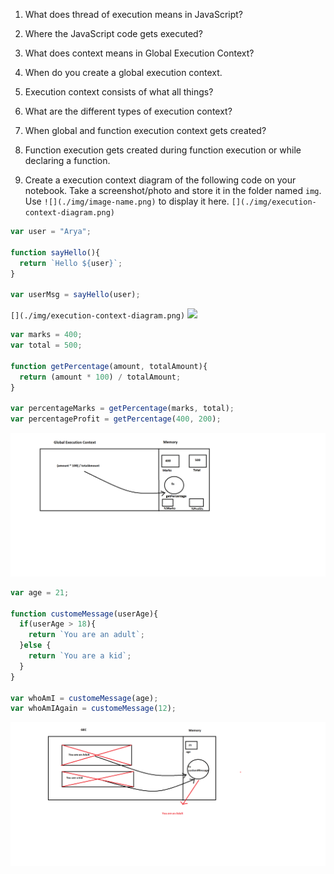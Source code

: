 1. What does thread of execution means in JavaScript?
<!-- JavaScript follows line by line code execution which is in turn called as Thread of Execution -->
2. Where the JavaScript code gets executed?
<!-- JavaScript Code gets executed inside of Gloabl Execution Context -->
3. What does context means in Global Execution Context?
<!-- Meaning it creates a volatile memory and stores variables and their values -->
4. When do you create a global execution context.
<!-- Whenever we write a piece of JavaScript, Global Execution Context is created -->
5. Execution context consists of what all things?
<!-- Consists of memory space and execution space -->
6. What are the different types of execution context?
<!-- Global Execution Context and Function Execution Context -->
7. When global and function execution context gets created?
<!-- Whenever JavaScript is written inside .js file GEC is created and in that file if we have declared any function then function execution context is created. -->
8. Function execution gets created during function execution or while declaring a function.
<!-- During function execution -->

9. Create a execution context diagram of the following code on your notebook. Take a screenshot/photo and store it in the folder named `img`. Use `![](./img/image-name.png)` to display it here.
`[](./img/execution-context-diagram.png)`


```js
var user = "Arya";

function sayHello(){
  return `Hello ${user}`;
}

var userMsg = sayHello(user);
```

<!-- Put your image here -->
`[](./img/execution-context-diagram.png)`
![](./img/image-name.jpg)



```js
var marks = 400;
var total = 500;

function getPercentage(amount, totalAmount){
  return (amount * 100) / totalAmount;
}

var percentageMarks = getPercentage(marks, total);
var percentageProfit = getPercentage(400, 200);
```

<!-- Put your image here -->

![](./img/Global-execution-2.png)



```js
var age = 21;

function customeMessage(userAge){
  if(userAge > 18){
    return `You are an adult`;
  }else {
    return `You are a kid`;
  }
}

var whoAmI = customeMessage(age);
var whoAmIAgain = customeMessage(12);
```

<!-- Put your image here -->

![](./img/Global-execution-3.png)